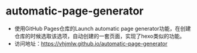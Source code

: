 # automatic-page-generator
- 使用GitHub Pages仓库的Launch automatic page generator功能，在创建仓库的时候选取该选项，自动创建的一套页面，实现了hexo类似的功能。
- 访问地址：https://vhjmlw.github.io/automatic-page-generator

